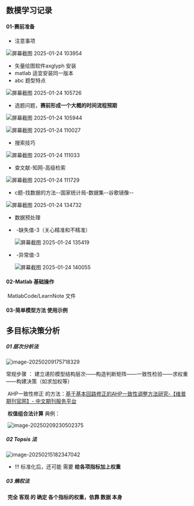 ## 数模学习记录

#### 01-赛前准备

- 注意事项

![屏幕截图 2025-01-24 103954](https://gitee.com/jak-ma/graph-s/raw/master/imgs/20250124161545378.png)

- 矢量绘图软件axglyph 安装
- matlab 适宜安装同一版本
- abc 题型特点

![屏幕截图 2025-01-24 105726](https://gitee.com/jak-ma/graph-s/raw/master/imgs/20250124161653726.png)

- 选题问题，**赛前形成一个大概的时间流程预期**

![屏幕截图 2025-01-24 105944](https://gitee.com/jak-ma/graph-s/raw/master/imgs/20250124161734383.png)

![屏幕截图 2025-01-24 110027](https://gitee.com/jak-ma/graph-s/raw/master/imgs/20250124161820156.png)

- 搜索技巧

![屏幕截图 2025-01-24 111033](https://gitee.com/jak-ma/graph-s/raw/master/imgs/20250124161928401.png)

- 查文献-知网-高级检索

![屏幕截图 2025-01-24 111729](https://gitee.com/jak-ma/graph-s/raw/master/imgs/20250124161956945.png)

- c题-找数据的方法--国家统计局-数据集--谷歌镜像--

![屏幕截图 2025-01-24 134732](https://gitee.com/jak-ma/graph-s/raw/master/imgs/20250124162024949.png)

- 数据预处理

- ​	-缺失值-3（关心精准和不精准）

  ![屏幕截图 2025-01-24 135419](https://gitee.com/jak-ma/graph-s/raw/master/imgs/20250124162113163.png)

- ​	-异常值-3

  ![屏幕截图 2025-01-24 140055](https://gitee.com/jak-ma/graph-s/raw/master/imgs/20250124162134636.png)

#### 02-Matlab 基础操作

​	MatlabCode/LearnNote 文件

#### 03-简单模型方法 使用示例

## 多目标决策分析

##### 	01 层次分析法

![image-20250209175718329](https://gitee.com/jak-ma/graph-s/raw/master/imgs/20250209175725480.png)

常规步骤 ： 建立递阶模型结构层次——构造判断矩阵——一致性检验——求权重——构建决策（如求加权等）

​    AHP一致性修正 的方法：[基于基本回路修正的AHP一致性调整方法研究-【维普期刊官网】- 中文期刊服务平台](https://qikan.cqvip.com/Qikan/Article/Detail?id=7101513910)

​	**权值组合法计算** 典例：

​	![image-20250209230502375](https://gitee.com/jak-ma/graph-s/raw/master/imgs/20250209230502491.png)

##### 	**02 Topsis 法**

![image-20250215182347042](https://gitee.com/jak-ma/graph-s/raw/master/imgs/20250215221042205.png)

- !!!  标准化后，还可能 需要  **给各项指标加上权重**

##### 03 熵权法

​	**完全 客观 的 确定 各个指标的权重，依靠 数据 本身**